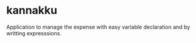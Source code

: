 # kannakku
Application to manage the expense with easy variable declaration and by writting expresssions.
